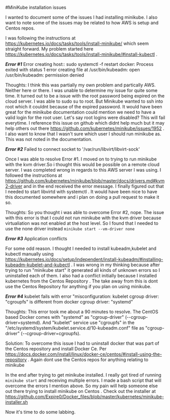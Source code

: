 #MiniKube installation issues

I wanted to document some of the issues I had installing minikube. I also want to note some of the issues 
may be related to how AWS is setup and Centos repos. 

I was following the instructions at https://kubernetes.io/docs/tasks/tools/install-minikube/ which seem straight forward. 
My problem  started here https://kubernetes.io/docs/tasks/tools/install-minikube/#install-kubectl . 

***Error #1***
Error creating host:: sudo systemctl -f restart docker: Process exited with status 1
error creating file at /usr/bin/kubeadm: open /usr/bin/kubeadm: permission denied

Thoughts: I think this was partially my own problem and partically AWS. Neither here or there. I was unable to determine my issue for quite some time. It turned out to be a issue with the root password being expired on the cloud server. I was able to sudo su to root. But Minikube wanted to ssh into root which it couldnt because of the expired password. It would have been great for the minikube documentation could mention we need to have a valid login for the root user. Let's say root logins were disabled? This will fail everytime. I reference this issue on github which didnt help much but it may help others out there https://github.com/kubernetes/minikube/issues/1952 . I also want to know that I wasn't sure which user I should run minikube as. This was not noted in the documentation. 

***Error #2***
Failed to connect socket to '/var/run/libvirt/libvirt-sock'

Once I was able to resolve Error #1. I moved on to trying to run minikube with the kvm driver.So i thought this would be possible on a remote cloud server. I was completed wrong in regards to this AWS server I was using. I followed the instructions at https://github.com/kubernetes/minikube/blob/master/docs/drivers.md#kvm2-driver and in the end received the error message. I finally figured out that I needed to start libvirtd with systemctl . It would have been nice to have this documented somewhere and i plan on doing a pull request to make it so. 

Thoughts: So you thought i was able to overcome Error #2, nope. The issue with this error is that I could not run minikube with the kvm driver because virtualiation was not enabled at the host level. So I found that I needed to use the none driver instead `minikube start --vm-driver none`

***Error #3***
Application conflicts 

For some odd reason. I thought I needed to install kubeadm,kubelet and kubectl manually using 
https://kubernetes.io/docs/setup/independent/install-kubeadm/#installing-kubeadm-kubelet-and-kubectl . I was wrong in my thinking because after trying to run "minikube start" it generated all kinds of unknown errors so I uninstalled each of them. I also had a conflict initially because I installed kubernetes from the Centos Repository . The take away from this is dont use the Centos Repository for anything if you plan on using minikube. 

***Error #4***
kubelet fails with error "misconfiguration: kubelet cgroup driver: "cgroupfs" is different from docker cgroup driver: "systemd"

Thoughts: This error took me about a 90 minutes to resolve. The CentOS based Docker comes with "systemd" as "cgroup-driver" (--cgroup-driver=systemd).
And "kubelet" service use "cgroupfs" in the "/etc/systemd/system/kubelet.service.d/10-kubeadm.conf" file as "cgroup-driver" (--cgroup-driver=cgroupfs).

Solution: To overcome this issue I had to uninstall docker that  was part of the Centos repository and install Docker Ce. Per https://docs.docker.com/install/linux/docker-ce/centos/#install-using-the-repository . Again dont use the Centos repos for anything relating to minikube


In the end after trying to get minikube installed. I really got tired of running `minikube start` and receiving multiple errors. I made a bash script that will overcome the errors I mention above. So my pain will help someone else out there trying to install minikube on Centos .  Check out the installer at https://github.com/Expire0/Docker_files/blob/master/kubernetes/minikube-installer.sh

Now it's time to do some labbing. 
